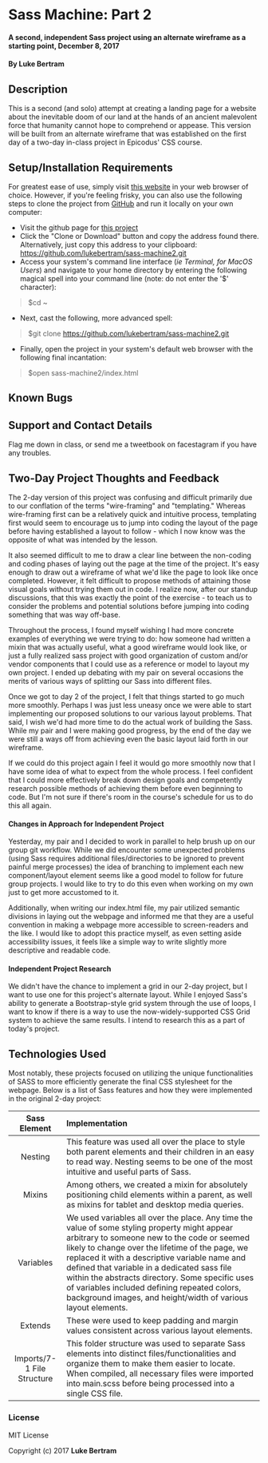 # Sass Machine: Part 2

#### A second, independent Sass project using an alternate wireframe as a starting point, December 8, 2017

#### By **Luke Bertram**

## Description

This is a second (and solo) attempt at creating a landing page for a website about the inevitable doom of our land at the hands of an ancient malevolent force that humanity cannot hope to comprehend or appease. This version will be built from an alternate wireframe that was established on the first day of a two-day in-class project in Epicodus' CSS course.

## Setup/Installation Requirements

For greatest ease of use, simply visit [this website](http://lukebertram.github.io/sass-machine2) in your web browser of choice. However, if you're feeling frisky, you can also use the following steps to clone the project from [GitHub](http://github.com) and run it locally on your own computer:

 * Visit the github page for [this project](http://github.com/lukebertram/sass-machine2)
 * Click the "Clone or Download" button and copy the address found there. Alternatively, just copy this address to your clipboard: https://github.com/lukebertram/sass-machine2.git
 * Access your system's command line interface (_ie Terminal, for MacOS Users_) and navigate to your home directory by entering the following magical spell into your command line (note: do not enter the '$' character):
 >$cd ~

 * Next, cast the following, more advanced spell:  
 >$git clone https://github.com/lukebertram/sass-machine2.git

 * Finally, open the project in your system's default web browser with the following final incantation:
 >$open sass-machine2/index.html


## Known Bugs


## Support and Contact Details

Flag me down in class, or send me a tweetbook on facestagram if you have any troubles.

## Two-Day Project Thoughts and Feedback

The 2-day version of this project was confusing and difficult primarily due to our conflation of the terms "wire-framing" and "templating." Whereas wire-framing first can be a relatively quick and intuitive process, templating first would seem to encourage us to jump into coding the layout of the page before having established a layout to follow - which I now know was the opposite of what was intended by the lesson.

It also seemed difficult to me to draw a clear line between the non-coding and coding phases of laying out the page at the time of the project. It's easy enough to draw out a wireframe of what we'd like the page to look like once completed. However, it felt difficult to propose methods of attaining those visual goals without trying them out in code. I realize now, after our standup discussions, that this was exactly the point of the exercise - to teach us to consider the problems and potential solutions before jumping into coding something that was way off-base.

Throughout the process, I found myself wishing I had more concrete examples of everything we were trying to do: how someone had written a mixin that was actually useful, what a good wireframe would look like, or just a fully realized sass project with good organization of custom and/or vendor components that I could use as a reference or model to layout my own project. I ended up debating with my pair on several occasions the merits of various ways of splitting our Sass into different files.

Once we got to day 2 of the project, I felt that things started to go much more smoothly. Perhaps I was just less uneasy once we were able to start implementing our proposed solutions to our various layout problems. That said, I wish we'd had more time to do the actual work of building the Sass. While my pair and I were making good progress, by the end of the day we were still a ways off from achieving even the basic layout laid forth in our wireframe.

If we could do this project again I feel it would go more smoothly now that I have some idea of what to expect from the whole process. I feel confident that I could more effectively break down design goals and competently research possible methods of achieving them before even beginning to code. But I'm not sure if there's room in the course's schedule for us to do this all again.

#### Changes in Approach for Independent Project

Yesterday, my pair and I decided to work in parallel to help brush up on our group git workflow. While we did encounter some unexpected problems (using Sass requires additional files/directories to be ignored to prevent painful merge processes) the idea of branching to implement each new component/layout element seems like a good model to follow for future group projects. I would like to try to do this even when working on my own just to get more accustomed to it.

Additionally, when writing our index.html file, my pair utilized semantic divisions in laying out the webpage and informed me that they are a useful convention in making a webpage more accessible to screen-readers and the like. I would like to adopt this practice myself, as even setting aside accessibility issues, it feels like a simple way to write slightly more descriptive and readable code.

#### Independent Project Research

We didn't have the chance to implement a grid in our 2-day project, but I want to use one for this project's alternate layout. While I enjoyed Sass's ability to generate a Bootstrap-style grid system through the use of loops, I want to know if there is a way to use the now-widely-supported CSS Grid system to achieve the same results. I intend to research this as a part of today's project.

## Technologies Used

Most notably, these projects focused on utilizing the unique functionalities of SASS to more efficiently generate the final CSS stylesheet for the webpage. Below is a list of Sass features and how they were implemented in the original 2-day project:

| Sass Element | Implementation |
|:------------:|:---------------|
| Nesting | This feature was used all over the place to style both parent elements and their children in an easy to read way. Nesting seems to be one of the most intuitive and useful parts of Sass. |
| Mixins  | Among others, we created a mixin for absolutely positioning child elements within a parent, as well as mixins for tablet and desktop media queries. |
| Variables | We used variables all over the place. Any time the value of some styling property might appear arbitrary to someone new to the code or seemed likely to change over the lifetime of the page, we replaced it with a descriptive variable name and defined that variable in a dedicated sass file within the abstracts directory. Some specific uses of variables included defining repeated colors, background images, and height/width of various layout elements. |
| Extends | These were used to keep padding and margin values consistent across various layout elements.|
| Imports/7-1 File Structure | This folder structure was used to separate Sass elements into distinct files/functionalities and organize them to make them easier to locate. When compiled, all necessary files were imported into main.scss before being processed into a single CSS file. |

### License

MIT License

Copyright (c) 2017 **Luke Bertram**
